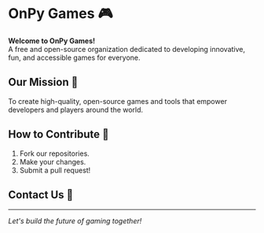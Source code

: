 # OnPy Games 🎮

**Welcome to OnPy Games!**  
A free and open-source organization dedicated to developing innovative, fun, and accessible games for everyone.

## Our Mission 🚀
To create high-quality, open-source games and tools that empower developers and players around the world.

## How to Contribute 🤝
1. Fork our repositories.
2. Make your changes.
3. Submit a pull request!

## Contact Us 📧
---
*Let's build the future of gaming together!*

